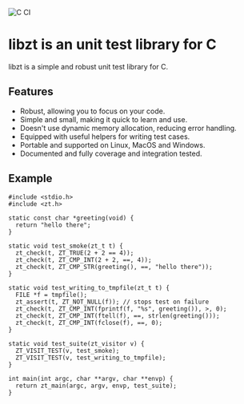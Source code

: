 ![C CI](https://github.com/zyga/libzt/workflows/C%20CI/badge.svg)

# libzt is an unit test library for C

libzt is a simple and robust unit test library for C.

## Features

 - Robust, allowing you to focus on your code.
 - Simple and small, making it quick to learn and use.
 - Doesn't use dynamic memory allocation, reducing error handling.
 - Equipped with useful helpers for writing test cases.
 - Portable and supported on Linux, MacOS and Windows.
 - Documented and fully coverage and integration tested.

## Example

```
#include <stdio.h>
#include <zt.h>

static const char *greeting(void) {
  return "hello there";
}

static void test_smoke(zt_t t) {
  zt_check(t, ZT_TRUE(2 + 2 == 4));
  zt_check(t, ZT_CMP_INT(2 + 2, ==, 4));
  zt_check(t, ZT_CMP_STR(greeting(), ==, "hello there"));
}

static void test_writing_to_tmpfile(zt_t t) {
  FILE *f = tmpfile();
  zt_assert(t, ZT_NOT_NULL(f)); // stops test on failure
  zt_check(t, ZT_CMP_INT(fprintf(f, "%s", greeting()), >, 0);
  zt_check(t, ZT_CMP_INT(ftell(f), ==, strlen(greeting()));
  zt_check(t, ZT_CMP_INT(fclose(f), ==, 0);
}

static void test_suite(zt_visitor v) {
  ZT_VISIT_TEST(v, test_smoke);
  ZT_VISIT_TEST(v, test_writing_to_tmpfile);
}

int main(int argc, char **argv, char **envp) {
  return zt_main(argc, argv, envp, test_suite);
}
```
